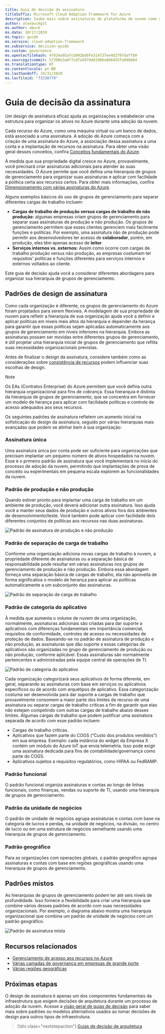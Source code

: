 ```yaml
---
title: Guia de decisão da assinatura
titleSuffix: Microsoft Cloud Adoption Framework for Azure
description: Saiba mais sobre assinaturas de plataforma de nuvem como um serviço principal nas migrações do Azure.
author: alexbuckgit
ms.author: abuck
ms.date: 10/17/2019
ms.topic: guide
ms.service: cloud-adoption-framework
ms.subservice: decision-guide
ms.custom: governance
ms.openlocfilehash: 4f024a95afcb993bd0fe314737ee4d2f97daffb0
ms.sourcegitcommit: 57390e3a6f7cd7a507ddd1906e866455fa998d84
ms.translationtype: HT
ms.contentlocale: pt-BR
ms.lasthandoff: 10/31/2019
ms.locfileid: "73238779"
---
```

# <a name="subscription-decision-guide"></a>Guia de decisão da assinatura

Um design de assinatura eficaz ajuda as organizações a estabelecer uma estrutura para organizar os ativos no Azure durante uma adoção da nuvem.

Cada recurso do Azure, como uma máquina virtual ou um banco de dados, está associado a uma assinatura. A adoção do Azure começa com a criação de uma assinatura do Azure, a associação dessa assinatura a uma conta e a implantação de recursos na assinatura. Para obter uma visão geral desses conceitos, confira [Conceitos fundamentais do Azure](../../ready/considerations/fundamental-concepts.md).

À medida que sua propriedade digital cresce no Azure, provavelmente, você precisará criar assinaturas adicionais para atender às suas necessidades. O Azure permite que você defina uma hierarquia de grupos de gerenciamento para organizar suas assinaturas e aplicar com facilidade a política certa aos recursos certos. Para obter mais informações, confira [Dimensionamento com várias assinaturas do Azure](../../ready/azure-best-practices/scaling-subscriptions.md).

Alguns exemplos básicos do uso de grupos de gerenciamento para separar diferentes cargas de trabalho incluem:

- **Cargas de trabalho de produção versus cargas de trabalho de não produção:** algumas empresas criam grupos de gerenciamento para separar suas assinaturas de produção e não produção. Os grupos de gerenciamento permitem que esses clientes gerenciem mais facilmente funções e políticas. Por exemplo, uma assinatura não de produção pode permitir aos desenvolvedores ter acesso de **colaborador**, porém, em produção, eles têm apenas acesso de **leitor**.
- **Serviços internos vs. externos:** Assim como ocorre com cargas de trabalho produção versus não produção, as empresas costumam ter requisitos' políticas e funções diferentes para serviços internos e externos voltados ao cliente.

Este guia de decisão ajuda você a considerar diferentes abordagens para organizar sua hierarquia de grupos de gerenciamento.

## <a name="subscription-design-patterns"></a>Padrões de design de assinatura

Como cada organização é diferente, os grupos de gerenciamento do Azure foram projetados para serem flexíveis. A modelagem de sua propriedade de nuvem para refletir a hierarquia de sua organização ajuda você a definir e aplicar políticas em níveis mais altos da hierarquia e depender da herança para garantir que essas políticas sejam aplicadas automaticamente aos grupos de gerenciamento em níveis inferiores na hierarquia. Embora as assinaturas possam ser movidas entre diferentes grupos de gerenciamento, é útil projetar uma hierarquia inicial de grupos de gerenciamento que reflita suas necessidades organizacionais previstas.

Antes de finalizar o design da assinatura, considere também como as considerações sobre [consistência de recursos](../resource-consistency/index.md) podem influenciar suas escolhas de design.

> [!NOTE]
> Os EAs (Contratos Enterprise) do Azure permitem que você defina outra hierarquia organizacional para fins de cobrança. Essa hierarquia é distinta da hierarquia de grupos de gerenciamento, que se concentra em fornecer um modelo de herança para aplicar com facilidade políticas e controle de acesso adequados aos seus recursos.

Os seguintes padrões de assinatura refletem um aumento inicial na sofisticação do design da assinatura, seguido por várias hierarquias mais avançadas que podem se alinhar bem à sua organização:

### <a name="single-subscription"></a>Assinatura única

Uma assinatura única por conta pode ser suficiente para organizações que precisam implantar um pequeno número de ativos hospedados na nuvem. Esse é o primeiro padrão de assinatura que você implementará no início do processo de adoção da nuvem, permitindo que implantações de prova de conceito ou experimentais em pequena escala explorem as funcionalidades da nuvem.

### <a name="production-and-nonproduction-pattern"></a>Padrão de produção e não produção

Quando estiver pronto para implantar uma carga de trabalho em um ambiente de produção, você deverá adicionar outra assinatura. Isso ajuda você a manter seus dados de produção e outros ativos fora dos ambientes de desenvolvimento/teste. Você também pode aplicar com facilidade dois diferentes conjuntos de políticas aos recursos nas duas assinaturas.

![Padrão de assinatura de produção e não produção](../../_images/ready/basic-subscription-model.png)

### <a name="workload-separation-pattern"></a>Padrão de separação de carga de trabalho

Conforme uma organização adiciona novas cargas de trabalho à nuvem, a propriedade diferente de assinaturas ou a separação básica de responsabilidade pode resultar em várias assinaturas nos grupos de gerenciamento de produção e não produção. Embora essa abordagem forneça uma separação básica de cargas de trabalho, ela não aproveita de forma significativa o modelo de herança para aplicar as políticas automaticamente a um subconjunto das assinaturas.

![Padrão de separação de carga de trabalho](../../_images/ready/management-group-hierarchy.png)

### <a name="application-category-pattern"></a>Padrão de categoria do aplicativo

À medida que aumenta o volume de nuvem de uma organização, normalmente, assinaturas adicionais são criadas para dar suporte a aplicativos com diferenças fundamentais em importância comercial, requisitos de conformidade, controles de acesso ou necessidades de proteção de dados. Baseando-se no padrão de assinatura de produção e não produção, as assinaturas que dão suporte a essas categorias de aplicativos são organizadas no grupo de gerenciamento de produção ou não produção, conforme aplicável. Essas assinaturas são normalmente pertencentes e administradas pela equipe central de operações de TI.

![Padrão de categoria do aplicativo](../../_images/infra-subscriptions/application.png)

Cada organização categorizará seus aplicativos de forma diferente, em geral, separando as assinaturas com base em serviços ou aplicativos específicos ou de acordo com arquétipos de aplicativo. Essa categorização costuma ser desenvolvida para dar suporte a cargas de trabalho que provavelmente consomem a maior parte dos limites de recurso de uma assinatura ou separar cargas de trabalho críticas a fim de garantir que elas não estejam competindo com outras cargas de trabalho abaixo desses limites. Algumas cargas de trabalho que podem justificar uma assinatura separada de acordo com esse padrão incluem:

- Cargas de trabalho críticas.
- Aplicativos que fazem parte do COGS (“Custo dos produtos vendidos”) em sua empresa. Exemplo: cada instância do widget da Empresa X contém um módulo do Azure IoT que envia telemetria. Isso pode exigir uma assinatura dedicada para fins de contabilidade/governança como parte do COGS.
- Aplicativos sujeitos a requisitos regulatórios, como HIPAA ou FedRAMP.

### <a name="functional-pattern"></a>Padrão funcional

O padrão funcional organiza assinaturas e contas ao longo de linhas funcionais, como finanças, vendas ou suporte de TI, usando uma hierarquia de grupos de gerenciamento.

### <a name="business-unit-pattern"></a>Padrão da unidade de negócios

O padrão de unidade de negócios agrupa assinaturas e contas com base na categoria de lucros e perdas, na unidade de negócios, na divisão, no centro de lucro ou em uma estrutura de negócios semelhante usando uma hierarquia de grupos de gerenciamento.

### <a name="geographic-pattern"></a>Padrão geográfico

Para as organizações com operações globais, o padrão geográfico agrupa assinaturas e contas com base em regiões geográficas usando uma hierarquia de grupos de gerenciamento.

## <a name="mixed-patterns"></a>Padrões mistos

As hierarquias de grupos de gerenciamento podem ter até seis níveis de profundidade. Isso fornece a flexibilidade para criar uma hierarquia que combine vários desses padrões de acordo com suas necessidades organizacionais. Por exemplo, o diagrama abaixo mostra uma hierarquia organizacional que combina um padrão de unidade de negócios com um padrão geográfico.

![Padrão de assinatura mista](../../_images/infra-subscriptions/mixed.png)

## <a name="related-resources"></a>Recursos relacionados

- [Gerenciamento de acesso aos recursos no Azure](../../govern/resource-consistency/resource-access-management.md)
- [Várias camadas de governança em empresas de grande porte](../../govern/guides/complex/multiple-layers-of-governance.md)
- [Várias regiões geográficas](../regions/index.md)

## <a name="next-steps"></a>Próximas etapas

O design de assinatura é apenas um dos componentes fundamentais da infraestrutura que exigem decisões de arquitetura durante um processo de adoção da nuvem. Acesse a [visão geral de guias de decisão](../index.md) para saber mais sobre padrões ou modelos alternativos usados ao tomar decisões de design para outros tipos de infraestrutura.

> [!div class="nextstepaction"]
> [Guias de decisão de arquitetura](../index.md)
